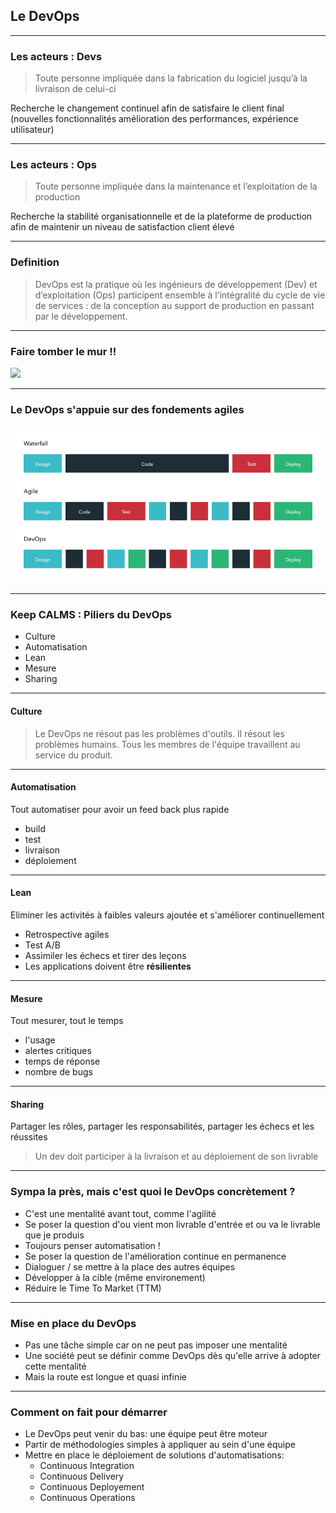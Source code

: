 ## Le DevOps

----

### Les acteurs : Devs
> Toute personne impliquée dans la fabrication du logiciel jusqu’à la livraison de celui-ci

Recherche le changement continuel afin de satisfaire le client final (nouvelles fonctionnalités amélioration des performances, expérience utilisateur)

----

### Les acteurs : Ops
> Toute personne impliquée dans la maintenance et l’exploitation de la production

Recherche la stabilité organisationnelle et de la plateforme de production afin de maintenir un niveau de satisfaction client élevé

----

### Definition
> DevOps est la pratique où les ingénieurs de développement (Dev) et d’exploitation (Ops) participent ensemble à l’intégralité du cycle de vie de services : de la conception au support de production en passant par le développement.

----

### Faire tomber le mur !!
<img src="https://www.niceideas.ch/roller2/badtrash/mediaresource/ce967df5-4dca-4f37-a480-b683bd742259" style="background:none; border:none; box-shadow:none;" />

----

### Le DevOps s'appuie sur des fondements agiles

<img src="images/devops.jpg" style="background:none; border:none; box-shadow:none;"/>

----

### Keep CALMS : Piliers du DevOps

* Culture
* Automatisation
* Lean 
* Mesure
* Sharing


----


#### Culture

> Le DevOps ne résout pas les problèmes d'outils. Il résout les problèmes humains.
Tous les membres de l'équipe travaillent au service du produit.

----

#### Automatisation

Tout automatiser pour avoir un feed back plus rapide
* build
* test
* livraison
* déploiement

----

#### Lean

Eliminer les activités à faibles valeurs ajoutée et s'améliorer continuellement
* Retrospective agiles
* Test A/B
* Assimiler les échecs et tirer des leçons
* Les applications doivent être **résilientes**

----

#### Mesure

Tout mesurer, tout le temps
* l'usage
* alertes critiques
* temps de réponse
* nombre de bugs

----

#### Sharing

Partager les rôles, partager les responsabilités, partager les échecs et les réussites
> Un dev doit participer à la livraison et au déploiement de son livrable

----

### Sympa la près, mais c'est quoi le DevOps concrètement ?

* C'est une mentalité avant tout, comme l'agilité
* Se poser la question d'ou vient mon livrable d'entrée et ou va le livrable que je produis
* Toujours penser automatisation !
* Se poser la question de l'amélioration continue en permanence
* Dialoguer / se mettre à la place des autres équipes
* Développer à la cible (même environement)
* Réduire le Time To Market (TTM)

----

### Mise en place du DevOps

* Pas une tâche simple car on ne peut pas imposer une mentalité
* Une société peut se définir comme DevOps dès qu'elle arrive à adopter cette mentalité
* Mais la route est longue et quasi infinie

----

### Comment on fait pour démarrer

* Le DevOps peut venir du bas: une équipe peut être moteur 
* Partir de méthodologies simples à appliquer au sein d'une équipe
* Mettre en place le déploiement de solutions d'automatisations:
  * Continuous Integration
  * Continuous Delivery
  * Continuous Deployement
  * Continuous Operations
